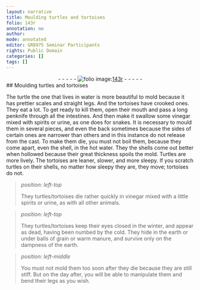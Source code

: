 ```yaml
---
layout: narrative
title: Moulding turtles and tortoises
folio: 143r
annotation: no
author:
mode: annotated
editor: GR8975 Seminar Participants
rights: Public Domain
categories: []
tags: []
---
```


 <div class="folio" align="center">- - - - - <a href="http://gallica.bnf.fr/ark:/12148/btv1b10500001g/f291.image" target="_blank"><img src="http://github.com/tcatapano/GR8975-edition/assets/photo-icon.png" alt="folio image: " style="display:inline-block; margin-bottom:-3px;"/>143r</a> - - - - - </div> 
## Moulding turtles and tortoises

 
 The turtle the one that lives in water is more beautiful to mold because it has prettier scales and straight legs. And the tortoises have crooked ones. They eat a lot. To get ready to kill them, open their mouth and pass a long penknife through all the intestines. And then make it swallow some vinegar mixed with spirits or urine, as one does for snakes. It is necessary to mould them in several pieces, and even the back sometimes because the sides of certain ones are narrower than others and in this instance do not release from the cast. To make them die, you must not boil them, because they come apart, even the shell, in the hot water. They the shells come out better when hollowed because their great thickness spoils the mold. Turtles are more lively. The tortoises are leaner, slower, and more sleepy. If you scratch turtles on their shells, no matter how sleepy they are, they move; tortoises do not. 
 
> *position: left-top*
> 
>  They turtles/tortoises die rather quickly in vinegar mixed with a little spirits or urine, as with all other animals. 
 
> *position: left-top*
> 
>  They turtles/tortoises keep their eyes closed in the winter, and appear as dead, having been numbed by the cold. They hide in the earth or under balls of grain or warm manure, and survive only on the dampness of the earth. 
 
> *position: left-middle*
> 
>  You must not mold them too soon after they die because they are still stiff. But on the day after, you will be able to manipulate them and bend their legs as you wish. 
 
